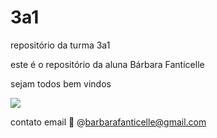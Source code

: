 # 3a1

repositório da turma 3a1

este é o repositório da aluna Bárbara Fanticelle

sejam todos bem vindos 

![](https://media.tenor.com/F654tjDjQJsAAAAM/%E0%A4%87%E0%A4%AE%E0%A5%8B%E0%A4%9C%E0%A5%80-%E0%A4%B2%E0%A4%B5.gif)

 contato email 📧 @barbarafanticelle@gmail.com
